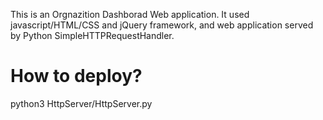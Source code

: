 This is an Orgnazition Dashborad Web application.
It used javascript/HTML/CSS and jQuery framework, and web application served by Python SimpleHTTPRequestHandler.


How to deploy?
==
python3 HttpServer/HttpServer.py